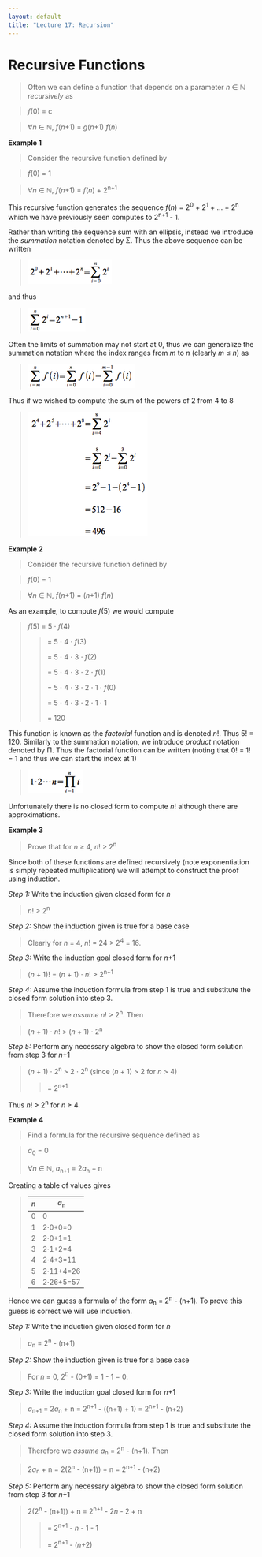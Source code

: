 ```yaml
---
layout: default
title: "Lecture 17: Recursion"
---
```


Recursive Functions
===================

> Often we can define a function that depends on a parameter *n* ∈ ℕ
*recursively* as

> *f*(0) = c

> ∀*n* ∈ ℕ, *f*(*n*+1) = *g*(*n*+1) *f*(*n*)

**Example 1**

> Consider the recursive function defined by

> *f*(0) = 1

> ∀*n* ∈ ℕ, *f*(*n*+1) = *f*(*n*) + 2<sup>n+1</sup>

This recursive function generates the sequence *f*(*n*) = 2<sup>0</sup> + 2<sup>1</sup> +
\... + 2<sup>n</sup> which we have previously seen computes to 2<sup>n+1</sup> - 1.

Rather than writing the sequence sum with an ellipsis, instead we
introduce the *summation* notation denoted by Σ. Thus the above sequence
can be written

> ![image](images/lecture17/sum.png)

and thus

> ![image](images/lecture17/sum2.png)

Often the limits of summation may not start at 0, thus we can generalize
the summation notation where the index ranges from *m* to *n* (clearly
*m* ≤ *n*) as

> ![image](images/lecture17/sumdiff.png)

Thus if we wished to compute the sum of the powers of 2 from 4 to 8

> ![image](images/lecture17/exsum.png)

**Example 2**

> Consider the recursive function defined by

> *f*(0) = 1

> ∀*n* ∈ ℕ, *f*(*n*+1) = (*n*+1) *f*(*n*)

As an example, to compute *f*(5) we would compute

> *f*(5) = 5 ⋅ *f*(4)
>
> > = 5 ⋅ 4 ⋅ *f*(3)
> >
> > = 5 ⋅ 4 ⋅ 3 ⋅ *f*(2)
> >
> > = 5 ⋅ 4 ⋅ 3 ⋅ 2 ⋅ *f*(1)
> >
> > = 5 ⋅ 4 ⋅ 3 ⋅ 2 ⋅ 1 ⋅ *f*(0)
> >
> > = 5 ⋅ 4 ⋅ 3 ⋅ 2 ⋅ 1 ⋅ 1
> >
> > = 120

This function is known as the *factorial* function and is denoted *n*!.
Thus 5! = 120. Similarly to the summation notation, we introduce
*product* notation denoted by Π. Thus the factorial function can be
written (noting that 0! = 1! = 1 and thus we can start the index at 1)

> ![image](images/lecture17/fact.png)

Unfortunately there is no closed form to compute *n*! although there are
approximations.

**Example 3**

> Prove that for *n* ≥ 4, *n*! \> 2<sup>n</sup>

Since both of these functions are defined recursively (note
exponentiation is simply repeated multiplication) we will attempt to
construct the proof using induction.

*Step 1:* Write the induction given closed form for *n*

> *n*! \> 2<sup>n</sup>

*Step 2:* Show the induction given is true for a base case

> Clearly for *n* = 4, *n*! = 24 \> 2<sup>4</sup> = 16.

*Step 3:* Write the induction goal closed form for *n*+1

> (*n* + 1)! = (*n* + 1) ⋅ *n*! \> 2<sup>n+1</sup>

*Step 4:* Assume the induction formula from step 1 is true and substitute the closed form solution into step 3.

> Therefore we *assume* *n*! \> 2<sup>n</sup>. Then

> (*n* + 1) ⋅ *n*! \> (*n* + 1) ⋅ 2<sup>n</sup>

*Step 5:* Perform any necessary algebra to show the closed form solution from step 3 for *n*+1

> (*n* + 1) ⋅ 2<sup>n</sup> \> 2 ⋅ 2<sup>n</sup>     (since (*n* + 1) \> 2 for *n* \> 4)
> > = 2<sup>n+1</sup>

Thus *n*! \> 2<sup>n</sup> for *n* ≥ 4.

**Example 4**

> Find a formula for the recursive sequence defined as

> *a*<sub>0</sub> = 0
>
> ∀*n* ∈ ℕ, *a*<sub>n+1</sub> = 2*a*<sub>n</sub> + n

Creating a table of values gives

> 
>  *n*    | *a*<sub>n</sub> |
> ------- | --------------- |
>   0     |         0       |
>   1     | 2⋅0+0=0         |
>   2     | 2⋅0+1=1         |
>   3     | 2⋅1+2=4         |
>   4     | 2⋅4+3=11        |
>   5     | 2⋅11+4=26       |
>   6     | 2⋅26+5=57       |

Hence we can guess a formula of the form *a*<sub>n</sub> = 2<sup>n</sup> - (n+1). To prove
this guess is correct we will use induction.

*Step 1:* Write the induction given closed form for *n*

> *a*<sub>n</sub> = 2<sup>n</sup> - (n+1)

*Step 2:* Show the induction given is true for a base case

> For *n* = 0, 2<sup>0</sup> - (0+1) = 1 - 1 = 0.

*Step 3:* Write the induction goal closed form for *n*+1

> *a*<sub>n+1</sub> = 2*a*<sub>n</sub> + n = 2<sup>n+1</sup> - ((n+1) + 1) = 2<sup>n+1</sup> - (n+2)

*Step 4:* Assume the induction formula from step 1 is true and substitute the closed form solution into step 3.

> Therefore we *assume* *a*<sub>n</sub> = 2<sup>n</sup> - (n+1). Then

> 2*a*<sub>n</sub> + n = 2(2<sup>n</sup> - (n+1)) + n = 2<sup>n+1</sup> - (n+2)

*Step 5:* Perform any necessary algebra to show the closed form solution from step 3 for *n*+1

> 2(2<sup>n</sup> - (n+1)) + n = 2<sup>n+1</sup> - 2*n* - 2 + n
> > = 2<sup>n+1</sup> - *n* - 1 - 1
> > 
> > = 2<sup>n+1</sup> - (*n*+2)
